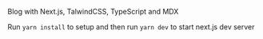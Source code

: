 Blog with Next.js, TalwindCSS, TypeScript and MDX

Run `yarn install` to setup and then run `yarn dev` to start next.js dev server